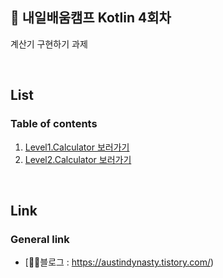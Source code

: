 ## 🙌 내일배움캠프 Kotlin 4회차 
계산기 구현하기 과제


<br>   
   
## List   
### Table of contents
1. [Level1.Calculator 보러가기](https://github.com/KyeongranMun/Assignments_sparta/tree/main/src/lv1)   
2. [Level2.Calculator 보러가기](https://github.com/KyeongranMun/Assignments_sparta/tree/main/src/lv2)   

   
<br>   
   
## Link   
### General link
- [🙋‍♂️블로그 :  https://austindynasty.tistory.com/)

